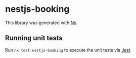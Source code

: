 # nestjs-booking

This library was generated with [Nx](https://nx.dev).

## Running unit tests

Run `nx test nestjs-booking` to execute the unit tests via [Jest](https://jestjs.io).
